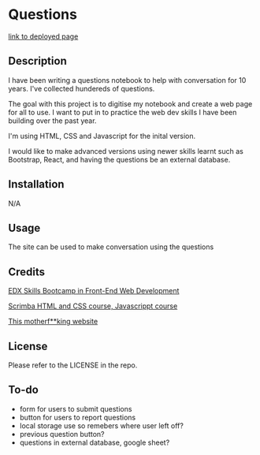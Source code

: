 # Questions
[link to deployed page](questionbook.netlify.app)

## Description
I have been writing a questions notebook to help with conversation for 10 years.
I've collected hundereds of questions.


The goal with this project is to digitise my notebook and create a web page for all to use.
I want to put in to practice the web dev skills I have been building over the past year.

I'm using HTML, CSS and Javascript for the inital version. 

I would like to make advanced versions using newer skills learnt such as  Bootstrap, React, and having the questions be an external database. 


## Installation

N/A

## Usage
The site can be used to make conversation using the questions


## Credits
[EDX Skills Bootcamp in Front-End Web Development](https://www.edx.org/boot-camps/coding/skills-bootcamp-in-front-end-web-development)

[Scrimba HTML and CSS course, Javascrippt course](https://v2.scrimba.com/courses)

[This motherf**king website](https://www.motherfuckingwebsite.com/)


## License

Please refer to the LICENSE in the repo.

## To-do
- form for users to submit questions
- button for users to report questions
- local storage use so remebers where user left off?
- previous question button?
- questions in external database, google sheet?